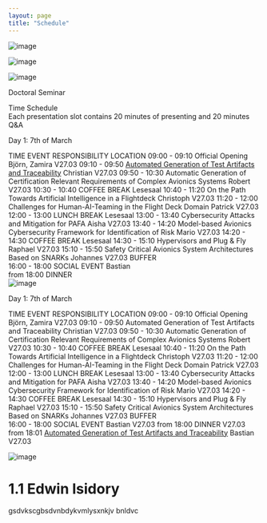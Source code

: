 ```yaml
---
layout: page
title: "Schedule"
---
```

![image](https://github.com/Edwin-Isidory/ils.doctoral.seminar.2024.github.io/assets/148284895/f80fa160-3a6e-457e-8101-c2a2c2f49dc8)
  
  ![image](https://github.com/Edwin-Isidory/ils.doctoral.seminar.2024.github.io/assets/148284895/b8731cd5-69e2-45e9-98df-5bbfeb234a41)


  ![image](https://github.com/Edwin-Isidory/ils.doctoral.seminar.2024.github.io/assets/148284895/19ed92a4-a914-48e9-8ea4-a31382e8159d)

	




Doctoral Seminar			
			
			
Time Schedule			
Each presentation slot contains 20 minutes of presenting and 20 minutes Q&A			
			
Day 1: 7th of March			
			
TIME	EVENT	RESPONSIBILITY	LOCATION
09:00 - 09:10 	Official Opening	Björn, Zamira	V27.03
09:10 - 09:50	[Automated Generation of Test Artifacts and Traceability](./abstracts.md#6-Cybersecurity-Attacks-and-Mitigation-Strategies-for-Self-Adaptive-Avionics:-A-Plug&Fly-Avionics-(PAFA)-Platform-Case-Study)	Christian	V27.03
09:50 - 10:30	Automatic Generation of Certification Relevant Requirements of Complex Avionics Systems	Robert	V27.03
10:30 - 10:40	COFFEE BREAK		Lesesaal
10:40 - 11:20	On the Path Towards Artificial Intelligence in a Flightdeck	Christoph	V27.03
11:20 - 12:00	Challenges for Human-AI-Teaming in the Flight Deck Domain	Patrick	V27.03
12:00 - 13:00	LUNCH BREAK		Lesesaal
13:00 - 13:40	Cybersecurity Attacks and Mitigation for PAFA	Aisha	V27.03
13:40 - 14:20	Model-based Avionics Cybersecurity Framework for Identification of Risk	Mario	V27.03
14:20 - 14:30	COFFEE BREAK		Lesesaal
14:30 - 15:10	Hypervisors and Plug & Fly	Raphael	V27.03
15:10 - 15:50	Safety Critical Avionics System Architectures Based on SNARKs	Johannes	V27.03
	BUFFER		
16:00 - 18:00	SOCIAL EVENT	Bastian 	
from 18:00	DINNER		
![image](https://github.com/Edwin-Isidory/ils.doctoral.seminar.2024.github.io/assets/148284895/b18667c8-a4a6-4cc8-92cc-9325abb0cab8)


Day 1: 7th of March			
			
TIME	EVENT	RESPONSIBILITY	LOCATION
09:00 - 09:10 	Official Opening	Björn, Zamira	V27.03
09:10 - 09:50	Automated Generation of Test Artifacts and Traceability	Christian	V27.03
09:50 - 10:30	Automatic Generation of Certification Relevant Requirements of Complex Avionics Systems	Robert	V27.03
10:30 - 10:40	COFFEE BREAK		Lesesaal
10:40 - 11:20	On the Path Towards Artificial Intelligence in a Flightdeck	Christoph	V27.03
11:20 - 12:00	Challenges for Human-AI-Teaming in the Flight Deck Domain	Patrick	V27.03
12:00 - 13:00	LUNCH BREAK		Lesesaal
13:00 - 13:40	Cybersecurity Attacks and Mitigation for PAFA	Aisha	V27.03
13:40 - 14:20	Model-based Avionics Cybersecurity Framework for Identification of Risk	Mario	V27.03
14:20 - 14:30	COFFEE BREAK		Lesesaal
14:30 - 15:10	Hypervisors and Plug & Fly	Raphael	V27.03
15:10 - 15:50	Safety Critical Avionics System Architectures Based on SNARKs	Johannes	V27.03
	BUFFER		
16:00 - 18:00	SOCIAL EVENT	Bastian 	V27.03
from 18:00	DINNER		V27.03
from 18:01	[Automated Generation of Test Artifacts and Traceability](./abstracts.md#6-Cybersecurity-Attacks-and-Mitigation-Strategies-for-Self-Adaptive-Avionics:-A-Plug&Fly-Avionics-(PAFA)-Platform-Case-Study)	Bastian 	V27.03
			
![image](https://github.com/Edwin-Isidory/ils.doctoral.seminar.2024.github.io/assets/148284895/24aa7389-2c65-44c1-b53e-26181870fdac)







# 1.1 Edwin Isidory
gsdvkscgbsdvnbdykvmlysxnkjv bnldvc
